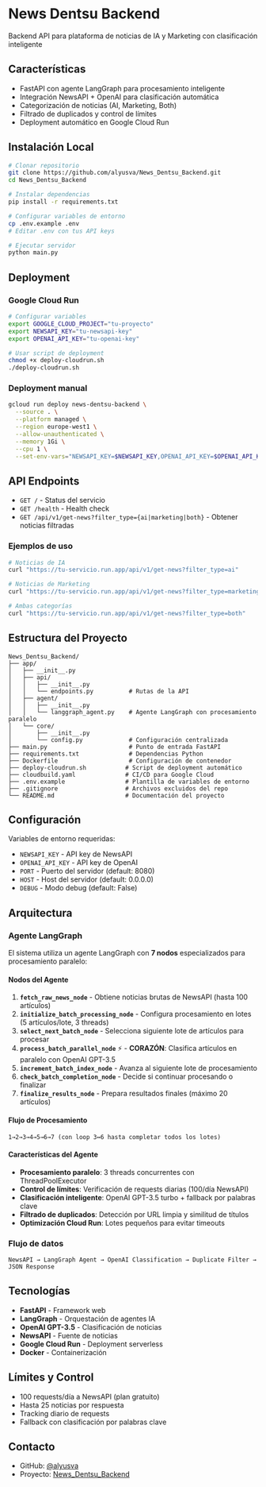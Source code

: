 # News Dentsu Backend

Backend API para plataforma de noticias de IA y Marketing con clasificación inteligente

## Características

- FastAPI con agente LangGraph para procesamiento inteligente
- Integración NewsAPI + OpenAI para clasificación automática
- Categorización de noticias (AI, Marketing, Both)
- Filtrado de duplicados y control de límites
- Deployment automático en Google Cloud Run

## Instalación Local

```bash
# Clonar repositorio
git clone https://github.com/alyusva/News_Dentsu_Backend.git
cd News_Dentsu_Backend

# Instalar dependencias
pip install -r requirements.txt

# Configurar variables de entorno
cp .env.example .env
# Editar .env con tus API keys

# Ejecutar servidor
python main.py
```

## Deployment

### Google Cloud Run
```bash
# Configurar variables
export GOOGLE_CLOUD_PROJECT="tu-proyecto"
export NEWSAPI_KEY="tu-newsapi-key"
export OPENAI_API_KEY="tu-openai-key"

# Usar script de deployment
chmod +x deploy-cloudrun.sh
./deploy-cloudrun.sh
```

### Deployment manual
```bash
gcloud run deploy news-dentsu-backend \
  --source . \
  --platform managed \
  --region europe-west1 \
  --allow-unauthenticated \
  --memory 1Gi \
  --cpu 1 \
  --set-env-vars="NEWSAPI_KEY=$NEWSAPI_KEY,OPENAI_API_KEY=$OPENAI_API_KEY"
```

## API Endpoints

- `GET /` - Status del servicio
- `GET /health` - Health check
- `GET /api/v1/get-news?filter_type={ai|marketing|both}` - Obtener noticias filtradas

### Ejemplos de uso
```bash
# Noticias de IA
curl "https://tu-servicio.run.app/api/v1/get-news?filter_type=ai"

# Noticias de Marketing
curl "https://tu-servicio.run.app/api/v1/get-news?filter_type=marketing"

# Ambas categorías
curl "https://tu-servicio.run.app/api/v1/get-news?filter_type=both"
```

## Estructura del Proyecto

```
News_Dentsu_Backend/
├── app/
│   ├── __init__.py
│   ├── api/
│   │   ├── __init__.py
│   │   └── endpoints.py          # Rutas de la API
│   ├── agent/
│   │   ├── __init__.py
│   │   └── langgraph_agent.py    # Agente LangGraph con procesamiento paralelo
│   └── core/
│       ├── __init__.py
│       └── config.py             # Configuración centralizada
├── main.py                       # Punto de entrada FastAPI
├── requirements.txt              # Dependencias Python
├── Dockerfile                    # Configuración de contenedor
├── deploy-cloudrun.sh           # Script de deployment automático
├── cloudbuild.yaml              # CI/CD para Google Cloud
├── .env.example                 # Plantilla de variables de entorno
├── .gitignore                   # Archivos excluidos del repo
└── README.md                    # Documentación del proyecto
```

## Configuración

Variables de entorno requeridas:
- `NEWSAPI_KEY` - API key de NewsAPI
- `OPENAI_API_KEY` - API key de OpenAI  
- `PORT` - Puerto del servidor (default: 8080)
- `HOST` - Host del servidor (default: 0.0.0.0)
- `DEBUG` - Modo debug (default: False)

## Arquitectura

### Agente LangGraph
El sistema utiliza un agente LangGraph con **7 nodos** especializados para procesamiento paralelo:

#### Nodos del Agente
1. **`fetch_raw_news_node`** - Obtiene noticias brutas de NewsAPI (hasta 100 artículos)
2. **`initialize_batch_processing_node`** - Configura procesamiento en lotes (5 artículos/lote, 3 threads)
3. **`select_next_batch_node`** - Selecciona siguiente lote de artículos para procesar
4. **`process_batch_parallel_node`** ⚡ - **CORAZÓN**: Clasifica artículos en paralelo con OpenAI GPT-3.5
5. **`increment_batch_index_node`** - Avanza al siguiente lote de procesamiento
6. **`check_batch_completion_node`** - Decide si continuar procesando o finalizar
7. **`finalize_results_node`** - Prepara resultados finales (máximo 20 artículos)

#### Flujo de Procesamiento
```
1→2→3→4→5→6→7 (con loop 3↔6 hasta completar todos los lotes)
```

#### Características del Agente
- **Procesamiento paralelo**: 3 threads concurrentes con ThreadPoolExecutor
- **Control de límites**: Verificación de requests diarias (100/día NewsAPI)
- **Clasificación inteligente**: OpenAI GPT-3.5 turbo + fallback por palabras clave
- **Filtrado de duplicados**: Detección por URL limpia y similitud de títulos
- **Optimización Cloud Run**: Lotes pequeños para evitar timeouts

### Flujo de datos
```
NewsAPI → LangGraph Agent → OpenAI Classification → Duplicate Filter → JSON Response
```

## Tecnologías

- **FastAPI** - Framework web
- **LangGraph** - Orquestación de agentes IA
- **OpenAI GPT-3.5** - Clasificación de noticias
- **NewsAPI** - Fuente de noticias
- **Google Cloud Run** - Deployment serverless
- **Docker** - Containerización

## Límites y Control

- 100 requests/día a NewsAPI (plan gratuito)
- Hasta 25 noticias por respuesta
- Tracking diario de requests
- Fallback con clasificación por palabras clave

## Contacto

- GitHub: [@alyusva](https://github.com/alyusva)
- Proyecto: [News_Dentsu_Backend](https://github.com/alyusva/News_Dentsu_Backend)
